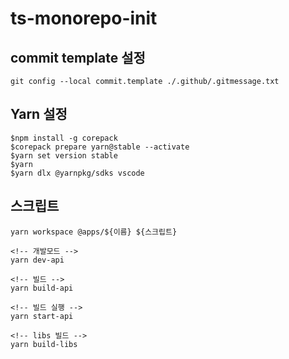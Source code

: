 # ts-monorepo-init

## commit template 설정

```
git config --local commit.template ./.github/.gitmessage.txt
```

## Yarn 설정

```
$npm install -g corepack
$corepack prepare yarn@stable --activate
$yarn set version stable
$yarn
$yarn dlx @yarnpkg/sdks vscode
```

## 스크립트

```
yarn workspace @apps/${이름} ${스크립트}

<!-- 개발모드 -->
yarn dev-api

<!-- 빌드 -->
yarn build-api

<!-- 빌드 실행 -->
yarn start-api

<!-- libs 빌드 -->
yarn build-libs
```
